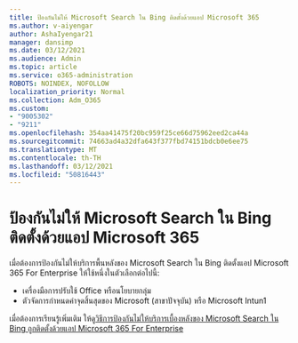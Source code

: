 ```yaml
---
title: ป้องกันไม่ให้ Microsoft Search ใน Bing ติดตั้งด้วยแอป Microsoft 365
ms.author: v-aiyengar
author: AshaIyengar21
manager: dansimp
ms.date: 03/12/2021
ms.audience: Admin
ms.topic: article
ms.service: o365-administration
ROBOTS: NOINDEX, NOFOLLOW
localization_priority: Normal
ms.collection: Adm_O365
ms.custom:
- "9005302"
- "9211"
ms.openlocfilehash: 354aa41475f20bc959f25ce66d75962eed2ca44a
ms.sourcegitcommit: 74663ad4a32dfa643f377fbd74151bdcb0e6ee75
ms.translationtype: MT
ms.contentlocale: th-TH
ms.lasthandoff: 03/12/2021
ms.locfileid: "50816443"
---
```

# <a name="prevent-microsoft-search-in-bing-from-installing-with-microsoft-365-apps"></a>ป้องกันไม่ให้ Microsoft Search ใน Bing ติดตั้งด้วยแอป Microsoft 365

เมื่อต้องการป้องกันไม่ให้บริการพื้นหลังของ Microsoft Search ใน Bing ติดตั้งแอป Microsoft 365 For Enterprise ให้ใช้หนึ่งในตัวเลือกต่อไปนี้:

- เครื่องมือการปรับใช้ Office หรือนโยบายกลุ่ม
- ตัวจัดการกําหนดค่าจุดสิ้นสุดของ Microsoft (สาขาปัจจุบัน) หรือ Microsoft Intun1

เมื่อต้องการเรียนรู้เพิ่มเติม ให้ดู[วิธีการป้องกันไม่ให้บริการเบื้องหลังของ Microsoft Search ใน Bing ถูกติดตั้งด้วยแอป Microsoft 365 For Enterprise](https://go.microsoft.com/fwlink/?linkid=2151946)
